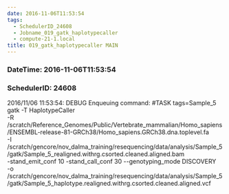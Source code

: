 ```yaml
---
date: 2016-11-06T11:53:54
tags:
  - SchedulerID_24608
  - Jobname_019_gatk_haplotypecaller
  - compute-21-1.local
title: 019_gatk_haplotypecaller MAIN
---
```


### DateTime: 2016-11-06T11:53:54
### SchedulerID: 24608


2016/11/06 11:53:54: DEBUG Enqueuing command:
	#TASK tags=Sample_5
gatk -T HaplotypeCaller \
    -R /scratch/Reference_Genomes/Public/Vertebrate_mammalian/Homo_sapiens/ENSEMBL-release-81-GRCh38/Homo_sapiens.GRCh38.dna.toplevel.fa \
    -I /scratch/gencore/nov_dalma_training/resequencing/data/analysis/Sample_5/gatk/Sample_5_realigned.withrg.csorted.cleaned.aligned.bam \
    -stand_emit_conf 10 -stand_call_conf 30 --genotyping_mode DISCOVERY \
    -o /scratch/gencore/nov_dalma_training/resequencing/data/analysis/Sample_5/gatk/Sample_5_haplotype.realigned.withrg.csorted.cleaned.aligned.vcf
 